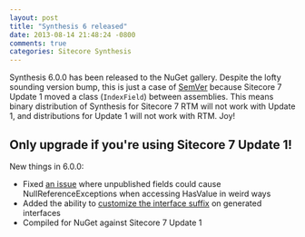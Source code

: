 ```yaml
---
layout: post
title: "Synthesis 6 released"
date: 2013-08-14 21:48:24 -0800
comments: true
categories: Sitecore Synthesis
---
```

Synthesis 6.0.0 has been released to the NuGet gallery. Despite the lofty sounding version bump, this is just a case of [SemVer](http://semver.org/) because Sitecore 7 Update 1 moved a class (`IndexField`) between assemblies. This means binary distribution of Synthesis for Sitecore 7 RTM will not work with Update 1, and distributions for Update 1 will not work with RTM. Joy!

## Only upgrade if you're using Sitecore 7 Update 1!

New things in 6.0.0:

* Fixed [an issue](https://github.com/kamsar/Synthesis/issues/1) where unpublished fields could cause NullReferenceExceptions when accessing HasValue in weird ways
* Added the ability to [customize the interface suffix](https://github.com/kamsar/Synthesis/issues/3) on generated interfaces
* Compiled for NuGet against Sitecore 7 Update 1
